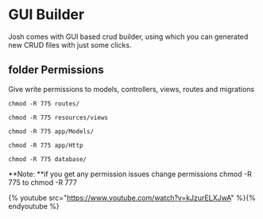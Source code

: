 # GUI Builder

Josh comes with GUI based crud builder, using which you can generated new CRUD files with just some clicks.

## folder Permissions

Give write permissions to models, controllers, views, routes and migrations

```\`php
chmod -R 775 routes/

chmod -R 775 resources/views    

chmod -R 775 app/Models/    

chmod -R 775 app/Http    

chmod -R 775 database/
```

**Note: **if you get any permission issues change permissions chmod -R 775  to chmod -R 777

{% youtube src="https://www.youtube.com/watch?v=kJzurELXJwA" %}{% endyoutube %}



  


## 

## 



